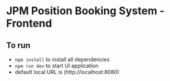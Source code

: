 # JPM Position Booking System - Frontend

## To run
- `npm install` to install all dependencies
- `npm run dev` to start UI application
- default local URL is (http://localhost:8080)